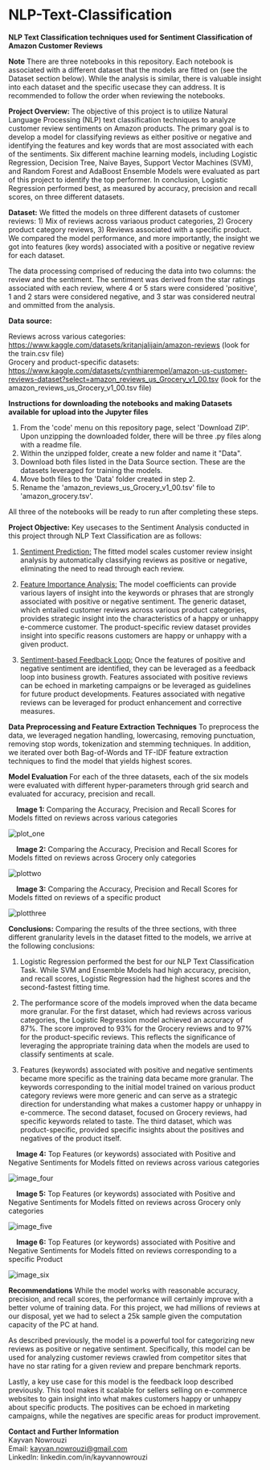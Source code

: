 # NLP-Text-Classification
**NLP Text Classification techniques used for Sentiment Classification of Amazon Customer Reviews**

**Note** There are three notebooks in this repository. Each notebook is associated with a different dataset that the models are fitted on (see the Dataset section below). While the analysis is similar, there is valuable insight into each dataset and the specific usecase they can address. It is recommended to follow the order when reviewing the notebooks.

**Project Overview:** The objective of this project is to utilize Natural Language Processing (NLP) text classification techniques to analyze customer review sentiments on Amazon products. The primary goal is to develop a model for classifying reviews as either positive or negative and identifying the features and key words that are most associated with each of the sentiments. Six different machine learning models, including Logistic Regression, Decision Tree, Naive Bayes, Support Vector Machines (SVM), and Random Forest and AdaBoost Ensemble Models were evaluated as part of this project to identify the top performer. In conclusion, Logistic Regression performed best, as measured by accuracy, precision and recall scores, on three different datasets.

**Dataset:** We fitted the models on three different datasets of customer reviews: 1) Mix of reviews across variaous product categories, 2) Grocery product category reviews, 3) Reviews associated with a specific product. We compared the model performance, and more importantly, the insight we got into features (key words) associated with a positive or negative review for each dataset.

The data processing comprised of reducing the data into two columns: the review and the sentiment. The sentiment was derived from the star ratings associated with each review, where 4 or 5 stars were considered 'positive', 1 and 2 stars were considered negative, and 3 star was considered neutral and ommitted from the analysis.

**Data source:**

Reviews across various categories: https://www.kaggle.com/datasets/kritanjalijain/amazon-reviews (look for the train.csv file)</br>
Grocery and product-specific datasets: https://www.kaggle.com/datasets/cynthiarempel/amazon-us-customer-reviews-dataset?select=amazon_reviews_us_Grocery_v1_00.tsv (look for the amazon_reviews_us_Grocery_v1_00.tsv file)</br>

**Instructions for downloading the notebooks and making Datasets available for upload into the Jupyter files** </br>
1. From the 'code' menu on this repository page, select 'Download ZIP'. Upon unzipping the downloaded folder, there will be three .py files along with a readme file.</br>
2. Within the unzipped folder, create a new folder and name it "Data".</br>
3. Download both files listed in the Data Source section. These are the datasets leveraged for training the models.</br>
4. Move both files to the 'Data' folder created in step 2.</br>
5. Rename the 'amazon_reviews_us_Grocery_v1_00.tsv' file to 'amazon_grocery.tsv'.</br>

All three of the notebooks will be ready to run after completing these steps.</br>

**Project Objective:** Key usecases to the Sentiment Analysis conducted in this project through NLP Text Classification are as follows:

1. <u>Sentiment Prediction:</u> The fitted model scales customer review insight analysis by automatically classifying reviews as positive or negative, eliminating the need to read through each review.

2. <u>Feature Importance Analysis:</u> The model coefficients can provide various layers of insight into the keywords or phrases that are strongly associated with positive or negative sentiment. The generic dataset, which entailed customer reviews across various product categories, provides strategic insight into the characteristics of a happy or unhappy e-commerce customer. The product-specific review dataset provides insight into specific reasons customers are happy or unhappy with a given product. 

3. <u>Sentiment-based Feedback Loop:</u> Once the features of positive and negative sentiment are identified, they can be leveraged as a feedback loop into business growth. Features associated with positive reviews can be echoed in marketing campaigns or be leveraged as guidelines for future product developments. Features associated with negative reviews can be leveraged for product enhancement and corrective measures. 


**Data Preprocessing and Feature Extraction Techniques** To preprocess the data, we leveraged negation handling, lowercasing, removing punctuation, removing stop words, tokenization and stemming techniques. In addition, we iterated over both Bag-of-Words and TF-IDF feature extraction techniques to find the model that yields highest scores.

**Model Evaluation**
For each of the three datasets, each of the six models were evaluated with different hyper-parameters through grid search and evaluated for accuracy, precision and recall. </br>

&nbsp;&nbsp;&nbsp;&nbsp;**Image 1:** Comparing the Accuracy, Precision and Recall Scores for Models fitted on reviews across various categories</br>

![plot_one](https://github.com/k1now/NLP_Text_Classification/assets/130093844/b8304534-8272-4d49-b4ee-4459f9e85b79)


&nbsp;&nbsp;&nbsp;&nbsp;**Image 2:** Comparing the Accuracy, Precision and Recall Scores for Models fitted on reviews across Grocery only categories</br>

![plottwo](https://github.com/k1now/NLP_Text_Classification/assets/130093844/494b9ee8-b9d8-4352-bf18-33104f2a5067)


&nbsp;&nbsp;&nbsp;&nbsp;**Image 3:** Comparing the Accuracy, Precision and Recall Scores for Models fitted on reviews of a specific product</br>

![plotthree](https://github.com/k1now/NLP_Text_Classification/assets/130093844/02e22e8c-75ae-402c-862d-e366263c7660)


**Conclusions:**
Comparing the results of the three sections, with three different granularity levels in the dataset fitted to the models, we arrive at the following conclusions:

1. Logistic Regression performed the best for our NLP Text Classification Task. While SVM and Ensemble Models had high accuracy, precision, and recall scores, Logistic Regression had the highest scores and the second-fastest fitting time.

2. The performance score of the models improved when the data became more granular. For the first dataset, which had reviews across various categories, the Logistic Regression model achieved an accuracy of 87%. The score improved to 93% for the Grocery reviews and to 97% for the product-specific reviews. This reflects the significance of leveraging the appropriate training data when the models are used to classify sentiments at scale.

3. Features (keywords) associated with positive and negative sentiments became more specific as the training data became more granular. The keywords corresponding to the initial model trained on various product category reviews were more generic and can serve as a strategic direction for understanding what makes a customer happy or unhappy in e-commerce. The second dataset, focused on Grocery reviews, had specific keywords related to taste. The third dataset, which was product-specific, provided specific insights about the positives and negatives of the product itself.

&nbsp;&nbsp;&nbsp;&nbsp;**Image 4:** Top Features (or keywords) associated with Positive and Negative Sentiments for Models fitted on reviews across various categories</br>

![image_four](https://github.com/k1now/NLP_Text_Classification/assets/130093844/98f8775a-5dbf-4362-82bb-32ede44bcd07)



&nbsp;&nbsp;&nbsp;&nbsp;**Image 5:** Top Features (or keywords) associated with Positive and Negative Sentiments for Models fitted on reviews across Grocery only categories</br>

![image_five](https://github.com/k1now/NLP_Text_Classification/assets/130093844/a318cdd3-bda6-40f4-9530-72030c217feb)



&nbsp;&nbsp;&nbsp;&nbsp;**Image 6:** Top Features (or keywords) associated with Positive and Negative Sentiments for Models fitted on reviews corresponding to a specific Product</br>

![image_six](https://github.com/k1now/NLP_Text_Classification/assets/130093844/8869e848-acbc-4815-a0c0-9610be492b88)




**Recommendations**
While the model works with reasonable accuracy, precision, and recall scores, the performance will certainly improve with a better volume of training data. For this project, we had millions of reviews at our disposal, yet we had to select a 25k sample given the computation capacity of the PC at hand.

As described previously, the model is a powerful tool for categorizing new reviews as positive or negative sentiment. Specifically, this model can be used for analyzing customer reviews crawled from competitor sites that have no star rating for a given review and prepare benchmark reports.

Lastly, a key use case for this model is the feedback loop described previously. This tool makes it scalable for sellers selling on e-commerce websites to gain insight into what makes customers happy or unhappy about specific products. The positives can be echoed in marketing campaigns, while the negatives are specific areas for product improvement.




**Contact and Further Information** </br>
Kayvan Nowrouzi </br>
Email: kayvan.nowrouzi@gmail.com </br>
LinkedIn: linkedin.com/in/kayvannowrouzi </br>
